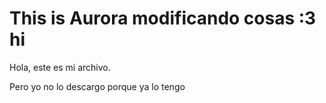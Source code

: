 <h1> This is Aurora modificando cosas :3 hi</h1>

Hola, este es mi archivo.

Pero yo no lo descargo porque ya lo tengo 
